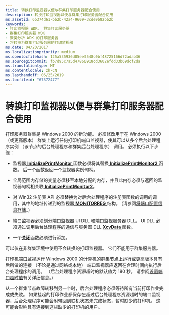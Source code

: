 ```yaml
---
title: 转换打印监视器以便与群集打印服务器配合使用
description: 转换打印监视器以便与群集打印服务器配合使用
ms.assetid: 6b374d61-bb2b-42a4-9609-3cde9b82bb2b
keywords:
- 打印监视器 WDK、 群集打印服务器
- 群集打印服务器 WDK
- 聚类分析 WDK 的打印服务器
- 将转换为群集打印服务器的打印监视器
ms.date: 04/20/2017
ms.localizationpriority: medium
ms.openlocfilehash: 125a535936d85eef548c0bf48725166d72adab36
ms.sourcegitcommit: fb7d95c7a5d47860918cd3602efdd33b69dcf2da
ms.translationtype: MT
ms.contentlocale: zh-CN
ms.lasthandoff: 06/25/2019
ms.locfileid: "67372477"
---
```

# <a name="converting-print-monitors-for-use-with-clustered-print-servers"></a>转换打印监视器以便与群集打印服务器配合使用





打印服务器群集是 Windows 2000 的新功能。 必须修改用于在 Windows 2000 （或更高版本） 群集上运行任何打印机端口监视器，使其可以从多个后台处理程序实例 （该节点的后台处理程序和群集后台处理程序） 调用。 必须执行以下步骤：

-   监视器[ **InitializePrintMonitor** ](https://docs.microsoft.com/windows-hardware/drivers/ddi/content/winsplp/nf-winsplp-initializeprintmonitor)函数必须将其替换[ **InitializePrintMonitor2** ](https://docs.microsoft.com/windows-hardware/drivers/ddi/content/winsplp/nf-winsplp-initializeprintmonitor2)函数。 后一个函数返回一个监视器实例句柄。

-   全局范围内存储的变量必须移至本地分配的内存，并且此内存必须与返回的监视器句柄相关联[ **InitializePrintMonitor2**](https://docs.microsoft.com/windows-hardware/drivers/ddi/content/winsplp/nf-winsplp-initializeprintmonitor2)。

-   对 Win32 注册表 API 必须替换为对后台处理程序的注册表函数的调用的调用，其中的地址传递到的监视器[ **MONITORREG** ](https://docs.microsoft.com/windows-hardware/drivers/ddi/content/winsplp/ns-winsplp-_monitorreg)结构。 (请参阅[将端口配置信息存储](storing-port-configuration-information.md)。)

-   端口监视器必须划分端口监视器 UI DLL 和端口监视服务器 DLL。 UI DLL 必须通过调用后台处理程序的通信与服务器 DLL [ **XcvData** ](https://docs.microsoft.com/previous-versions/ff564255(v=vs.85))函数。

-   一个[**关闭**](https://docs.microsoft.com/previous-versions/ff562646(v=vs.85))函数必须进行添加。

可以仅在非群集环境中使用不会转换的打印监视器。 它们不能用于群集服务器。

打印机端口监视运行 Windows 2000 的计算机的群集节点上运行或更高版本具有后所做的连接 （不论是通过网络或本地） 端口监视器应返回在合理时间内执行后台处理程序的调用。 （后台处理程序资源超时的默认值为 180 秒。 请参阅[设置端口超时值](setting-port-time-out-values.md)有关详细信息。)

从一个群集节点故障转移到另一个时，后台处理程序必须等待所有当前打印作业完成或失败。 如果挂起的打印作业都保存在超过后台处理程序资源超时的端口监视器，后台处理程序可能会附带回到联机状态未完成状态，暂时缺少的打印机。 这可能会影响具有连接到这些缺少的打印机的用户。

 

 




